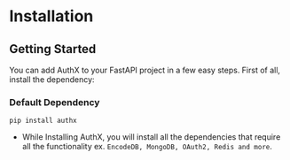 # Installation

## Getting Started

You can add AuthX to your FastAPI project in a few easy steps. First of all, install the dependency:

### Default Dependency

```shell
pip install authx
```

- While Installing AuthX, you will install all the dependencies that require all the functionality ex. `EncodeDB, MongoDB, OAuth2, Redis and more`.
